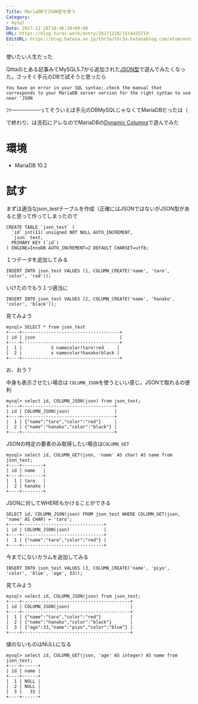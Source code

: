 ```yaml
---
Title: MariaDBでJSON型を使う
Category:
- mysql
Date: 2017-12-28T10:48:39+09:00
URL: https://blog.turai.work/entry/20171228/1514425719
EditURL: https://blog.hatena.ne.jp/thr3a/thr3a.hatenablog.com/atom/entry/8599973812330815075
---
```


使いたい人生だった

Qittaのとある記事みてMySQL5.7から追加された[JSON型](https://dev.mysql.com/doc/refman/5.7/en/json.html)で遊んでみたくなった。さっそく手元のDBで試そうと思ったら

```
You have an error in your SQL syntax; check the manual that corresponds to your MariaDB server version for the right syntax to use near 'JSON
```

ﾌｧｰｰｰｰｰｰｰｰｰｰｰってそういえば手元のDBMySQLじゃなくてMariaDBだったは（

で終わり、は流石にアレなのでMariaDBの[Dynamic Columns](https://mariadb.com/kb/en/library/dynamic-columns/)で遊んでみた

# 環境

- MariaDB 10.2

# 試す

まずは適当なjson_testテーブルを作成（正確にはJSONではないがJSON型があると思って作ってしまったので

```
CREATE TABLE `json_test` (
  `id` int(11) unsigned NOT NULL AUTO_INCREMENT,
  `json` text,
  PRIMARY KEY (`id`)
) ENGINE=InnoDB AUTO_INCREMENT=2 DEFAULT CHARSET=utf8;
```

１つデータを追加してみる

```
INSERT INTO json_test VALUES (1, COLUMN_CREATE('name', 'taro', 'color', 'red'));
```

いけたのでもう１つ適当に

```
INSERT INTO json_test VALUES (2, COLUMN_CREATE('name', 'hanako', 'color', 'black'));
```

見てみよう

```
mysql> SELECT * from json_test
+----+-------------------------------------+
| id | json                                |
+----+-------------------------------------+
|  1 |  	     S namecolor!taro!red     |
|  2 |  	     s namecolor!hanako!black |
+----+-------------------------------------+
```

お、おう？

中身も表示させたい場合は `COLUMN_JSON`を使うといい感じ。JSONで取れるの便利

```
mysql> select id, COLUMN_JSON(json) from json_test;
+----+-----------------------------------+
| id | COLUMN_JSON(json)                 |
+----+-----------------------------------+
|  1 | {"name":"taro","color":"red"}     |
|  2 | {"name":"hanako","color":"black"} |
+----+-----------------------------------+
```

JSONの特定の要素のみ取得したい場合は`COLUMN_GET`

```
mysql> select id, COLUMN_GET(json, 'name' AS char) AS name from json_test;
+----+--------+
| id | name   |
+----+--------+
|  1 | taro   |
|  2 | hanako |
+----+--------+
```

JSONに対してWHEREもかけることができる

```
SELECT id, COLUMN_JSON(json) FROM json_test WHERE COLUMN_GET(json, 'name' AS CHAR) = 'taro';
+----+-------------------------------+
| id | COLUMN_JSON(json)             |
+----+-------------------------------+
|  1 | {"name":"taro","color":"red"} |
+----+-------------------------------+
```

今までにないカラムを追加してみる

```
INSERT INTO json_test VALUES (3, COLUMN_CREATE('name', 'piyo', 'color', 'blue', 'age', 33));
```

見てみよう

```
mysql> select id, COLUMN_JSON(json) from json_test;
+----+-----------------------------------------+
| id | COLUMN_JSON(json)                       |
+----+-----------------------------------------+
|  1 | {"name":"taro","color":"red"}           |
|  2 | {"name":"hanako","color":"black"}       |
|  3 | {"age":33,"name":"piyo","color":"blue"} |
+----+-----------------------------------------+
```

値のないものはNULLになる

```
mysql> select id, COLUMN_GET(json, 'age' AS integer) AS name from json_test;
+----+------+
| id | name |
+----+------+
|  1 | NULL |
|  2 | NULL |
|  3 |   33 |
+----+------+
```
